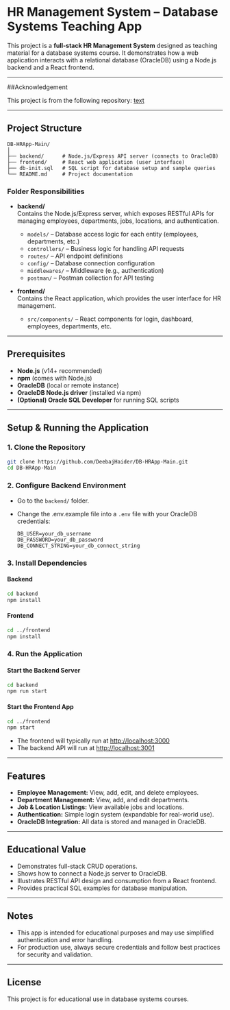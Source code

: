 # HR Management System – Database Systems Teaching App

This project is a **full-stack HR Management System** designed as teaching material for a database systems course. It demonstrates how a web application interacts with a relational database (OracleDB) using a Node.js backend and a React frontend.

---

##Acknowledgement

This project is from the following repository: [text](https://github.com/ShehzadAslamOza/lab7-dbms-app/tree/main)

---

## Project Structure

```
DB-HRApp-Main/
│
├── backend/      # Node.js/Express API server (connects to OracleDB)
├── frontend/     # React web application (user interface)
├── db-init.sql   # SQL script for database setup and sample queries
└── README.md     # Project documentation
```

### Folder Responsibilities

- **backend/**  
  Contains the Node.js/Express server, which exposes RESTful APIs for managing employees, departments, jobs, locations, and authentication.  
  - `models/` – Database access logic for each entity (employees, departments, etc.)
  - `controllers/` – Business logic for handling API requests
  - `routes/` – API endpoint definitions
  - `config/` – Database connection configuration
  - `middlewares/` – Middleware (e.g., authentication)
  - `postman/` – Postman collection for API testing

- **frontend/**  
  Contains the React application, which provides the user interface for HR management.  
  - `src/components/` – React components for login, dashboard, employees, departments, etc.



---

## Prerequisites

- **Node.js** (v14+ recommended)
- **npm** (comes with Node.js)
- **OracleDB** (local or remote instance)
- **OracleDB Node.js driver** (installed via npm)
- **(Optional) Oracle SQL Developer** for running SQL scripts

---

## Setup & Running the Application

### 1. Clone the Repository

```sh
git clone https://github.com/DeebajHaider/DB-HRApp-Main.git
cd DB-HRApp-Main
```

### 2. Configure Backend Environment

- Go to the `backend/` folder.
- Change the .env.example file into a `.env` file with your OracleDB credentials:

  ```
  DB_USER=your_db_username
  DB_PASSWORD=your_db_password
  DB_CONNECT_STRING=your_db_connect_string
  ```

### 3. Install Dependencies

#### Backend

```sh
cd backend
npm install
```

#### Frontend

```sh
cd ../frontend
npm install
```

### 4. Run the Application

#### Start the Backend Server

```sh
cd backend
npm run start
```

#### Start the Frontend App

```sh
cd ../frontend
npm start
```

- The frontend will typically run at [http://localhost:3000](http://localhost:3000)
- The backend API will run at [http://localhost:3001](http://localhost:3001)

---

## Features

- **Employee Management:** View, add, edit, and delete employees.
- **Department Management:** View, add, and edit departments.
- **Job & Location Listings:** View available jobs and locations.
- **Authentication:** Simple login system (expandable for real-world use).
- **OracleDB Integration:** All data is stored and managed in OracleDB.

---

## Educational Value

- Demonstrates full-stack CRUD operations.
- Shows how to connect a Node.js server to OracleDB.
- Illustrates RESTful API design and consumption from a React frontend.
- Provides practical SQL examples for database manipulation.

---

## Notes

- This app is intended for educational purposes and may use simplified authentication and error handling.
- For production use, always secure credentials and follow best practices for security and validation.

---

## License

This project is for educational use in database systems courses.